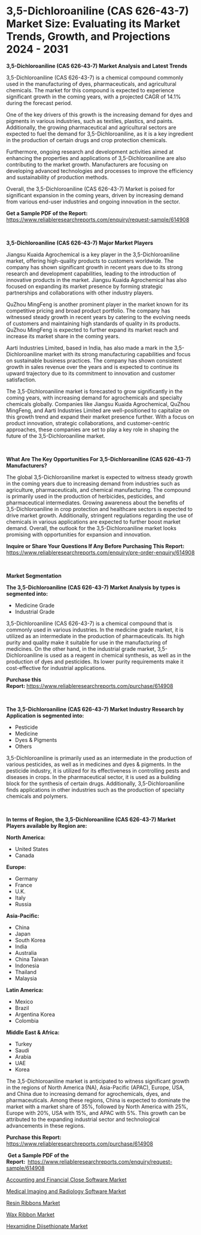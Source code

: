 <p><h1>3,5-Dichloroaniline (CAS 626-43-7) Market Size: Evaluating its Market Trends, Growth, and Projections 2024 - 2031</h1></p><p><strong>3,5-Dichloroaniline (CAS 626-43-7) Market Analysis and Latest Trends</strong></p>
<p><p>3,5-Dichloroaniline (CAS 626-43-7) is a chemical compound commonly used in the manufacturing of dyes, pharmaceuticals, and agricultural chemicals. The market for this compound is expected to experience significant growth in the coming years, with a projected CAGR of 14.1% during the forecast period.</p><p>One of the key drivers of this growth is the increasing demand for dyes and pigments in various industries, such as textiles, plastics, and paints. Additionally, the growing pharmaceutical and agricultural sectors are expected to fuel the demand for 3,5-Dichloroaniline, as it is a key ingredient in the production of certain drugs and crop protection chemicals.</p><p>Furthermore, ongoing research and development activities aimed at enhancing the properties and applications of 3,5-Dichloroaniline are also contributing to the market growth. Manufacturers are focusing on developing advanced technologies and processes to improve the efficiency and sustainability of production methods.</p><p>Overall, the 3,5-Dichloroaniline (CAS 626-43-7) Market is poised for significant expansion in the coming years, driven by increasing demand from various end-user industries and ongoing innovation in the sector.</p></p>
<p><strong>Get a Sample PDF of the Report:&nbsp;</strong> <a href="https://www.reliableresearchreports.com/enquiry/request-sample/614908">https://www.reliableresearchreports.com/enquiry/request-sample/614908</a></p>
<p>&nbsp;</p>
<p><strong>3,5-Dichloroaniline (CAS 626-43-7) Major Market Players</strong></p>
<p><p>Jiangsu Kuaida Agrochemical is a key player in the 3,5-Dichloroaniline market, offering high-quality products to customers worldwide. The company has shown significant growth in recent years due to its strong research and development capabilities, leading to the introduction of innovative products in the market. Jiangsu Kuaida Agrochemical has also focused on expanding its market presence by forming strategic partnerships and collaborations with other industry players.</p><p>QuZhou MingFeng is another prominent player in the market known for its competitive pricing and broad product portfolio. The company has witnessed steady growth in recent years by catering to the evolving needs of customers and maintaining high standards of quality in its products. QuZhou MingFeng is expected to further expand its market reach and increase its market share in the coming years.</p><p>Aarti Industries Limited, based in India, has also made a mark in the 3,5-Dichloroaniline market with its strong manufacturing capabilities and focus on sustainable business practices. The company has shown consistent growth in sales revenue over the years and is expected to continue its upward trajectory due to its commitment to innovation and customer satisfaction.</p><p>The 3,5-Dichloroaniline market is forecasted to grow significantly in the coming years, with increasing demand for agrochemicals and specialty chemicals globally. Companies like Jiangsu Kuaida Agrochemical, QuZhou MingFeng, and Aarti Industries Limited are well-positioned to capitalize on this growth trend and expand their market presence further. With a focus on product innovation, strategic collaborations, and customer-centric approaches, these companies are set to play a key role in shaping the future of the 3,5-Dichloroaniline market.</p></p>
<p>&nbsp;</p>
<p><strong>What Are The Key Opportunities For 3,5-Dichloroaniline (CAS 626-43-7) Manufacturers?</strong></p>
<p><p>The global 3,5-Dichloroaniline market is expected to witness steady growth in the coming years due to increasing demand from industries such as agriculture, pharmaceuticals, and chemical manufacturing. The compound is primarily used in the production of herbicides, pesticides, and pharmaceutical intermediates. Growing awareness about the benefits of 3,5-Dichloroaniline in crop protection and healthcare sectors is expected to drive market growth. Additionally, stringent regulations regarding the use of chemicals in various applications are expected to further boost market demand. Overall, the outlook for the 3,5-Dichloroaniline market looks promising with opportunities for expansion and innovation.</p></p>
<p><strong>Inquire or Share Your Questions If Any Before Purchasing This Report:</strong> <a href="https://www.reliableresearchreports.com/enquiry/pre-order-enquiry/614908">https://www.reliableresearchreports.com/enquiry/pre-order-enquiry/614908</a></p>
<p>&nbsp;</p>
<p><strong>Market Segmentation</strong></p>
<p><strong>The 3,5-Dichloroaniline (CAS 626-43-7) Market Analysis by types is segmented into:</strong></p>
<p><ul><li>Medicine Grade</li><li>Industrial Grade</li></ul></p>
<p><p>3,5-Dichloroaniline (CAS 626-43-7) is a chemical compound that is commonly used in various industries. In the medicine grade market, it is utilized as an intermediate in the production of pharmaceuticals. Its high purity and quality make it suitable for use in the manufacturing of medicines. On the other hand, in the industrial grade market, 3,5-Dichloroaniline is used as a reagent in chemical synthesis, as well as in the production of dyes and pesticides. Its lower purity requirements make it cost-effective for industrial applications.</p></p>
<p><strong>Purchase this Report:&nbsp;</strong><a href="https://www.reliableresearchreports.com/purchase/614908">https://www.reliableresearchreports.com/purchase/614908</a></p>
<p>&nbsp;</p>
<p><strong>The 3,5-Dichloroaniline (CAS 626-43-7) Market Industry Research by Application is segmented into:</strong></p>
<p><ul><li>Pesticide</li><li>Medicine</li><li>Dyes & Pigments</li><li>Others</li></ul></p>
<p><p>3,5-Dichloroaniline is primarily used as an intermediate in the production of various pesticides, as well as in medicines and dyes & pigments. In the pesticide industry, it is utilized for its effectiveness in controlling pests and diseases in crops. In the pharmaceutical sector, it is used as a building block for the synthesis of certain drugs. Additionally, 3,5-Dichloroaniline finds applications in other industries such as the production of specialty chemicals and polymers.</p></p>
<p>&nbsp;</p>
<p><strong>In terms of Region, the 3,5-Dichloroaniline (CAS 626-43-7) Market Players available by Region are:</strong></p>
<p>
    <p> <strong> North America: </strong>
        <ul>
            <li>United States</li>
            <li>Canada</li>
        </ul>
        </p> 
    <p> <strong> Europe: </strong>
        <ul>
            <li>Germany</li>
            <li>France</li>
            <li>U.K.</li>
            <li>Italy</li>
            <li>Russia</li>
        </ul>
        </p> 
    <p> <strong> Asia-Pacific: </strong>
        <ul>
            <li>China</li>
            <li>Japan</li>
            <li>South Korea</li>
            <li>India</li>
            <li>Australia</li>
            <li>China Taiwan</li>
            <li>Indonesia</li>
            <li>Thailand</li>
            <li>Malaysia</li>
        </ul>
        </p> 
    <p> <strong> Latin America: </strong>
        <ul>
            <li>Mexico</li>
            <li>Brazil</li>
            <li>Argentina Korea</li>
            <li>Colombia</li>
        </ul>
        </p> 
    <p> <strong> Middle East & Africa: </strong>
        <ul>
            <li>Turkey</li>
            <li>Saudi</li>
            <li>Arabia</li>
            <li>UAE</li>
            <li>Korea</li>
        </ul>
    </p>
    </p>
<p><p>The 3,5-Dichloroaniline market is anticipated to witness significant growth in the regions of North America (NA), Asia-Pacific (APAC), Europe, USA, and China due to increasing demand for agrochemicals, dyes, and pharmaceuticals. Among these regions, China is expected to dominate the market with a market share of 35%, followed by North America with 25%, Europe with 20%, USA with 15%, and APAC with 5%. This growth can be attributed to the expanding industrial sector and technological advancements in these regions.</p></p>
<p><strong>Purchase this Report: </strong><a href="https://www.reliableresearchreports.com/purchase/614908">https://www.reliableresearchreports.com/purchase/614908</a></p>
<p>&nbsp;<strong>Get a Sample PDF of the Report:&nbsp;&nbsp;</strong><a href="https://www.reliableresearchreports.com/enquiry/request-sample/614908">https://www.reliableresearchreports.com/enquiry/request-sample/614908</a></p>
<p><strong></strong></p>
<p><p><a href="https://issuu.com/reportprime-2/docs/accounting-and-financial-close-software-market-siz">Accounting and Financial Close Software Market</a></p><p><a href="https://issuu.com/reportprime-2/docs/medical-imaging-and-radiology-software-market-size">Medical Imaging and Radiology Software Market</a></p><p><a href="https://github.com/Krish2023na/Market-Research-Report-List-3/blob/main/resin-ribbons-market.md">Resin Ribbons Market</a></p><p><a href="https://github.com/RickHolmes3/Market-Research-Report-List-3/blob/main/wax-ribbon-market.md">Wax Ribbon Market</a></p><p><a href="https://github.com/bmorecock/Market-Research-Report-List-2/blob/main/hexamidine-diisethionate-market.md">Hexamidine Diisethionate Market</a></p></p>